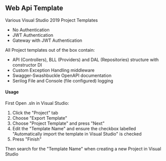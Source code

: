 ## Web Api Template

Various Visual Studio 2019 Project Templates
  * No Authentication
  * JWT Authentication
  * Gateway with JWT Authentication

All Project templates out of the box contain:
  * API (Controllers), BLL (Providers) and DAL (Repositories) structure with constructor DI
  * Custom Exception Handling middleware
  * Swagger-Swashbuckle OpenAPI documentation
  * Serilog File and Console (file configured) logging

#### Usage

First Open .sln in Visual Studio:
  1. Click the "Project" tab
  2. Choose "Export Template"
  3. Choose "Project Template" and press "Next"
  4. Edit the "Template Name" and ensure the checkbox labelled "Automatically import the template in Visual Studio" is checked
  5. Press "Finish"

Then search for the "Template Name" when creating a new Project in Visual Studio


